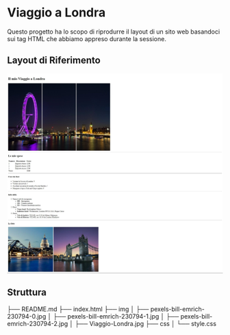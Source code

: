 # Viaggio a Londra

Questo progetto ha lo scopo di riprodurre il layout di un sito web basandoci sui tag HTML che abbiamo appreso durante la sessione.

## Layout di Riferimento

![Viaggio a Londra](img/Viaggio-Londra.jpg)

## Struttura

├── README.md
├── index.html
├── img
│ ├── pexels-bill-emrich-230794-0.jpg
│ ├── pexels-bill-emrich-230794-1.jpg
│ ├── pexels-bill-emrich-230794-2.jpg
│ ├── Viaggio-Londra.jpg
├── css
│ └── style.css
